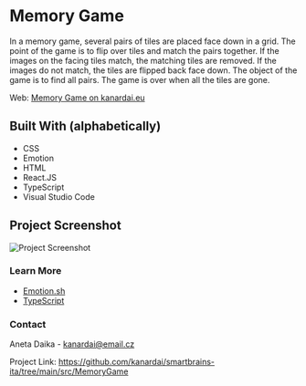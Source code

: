 # Memory Game

In a memory game, several pairs of tiles are placed face down in a grid. The point of the game is to flip over tiles and match the pairs together. If the images on the facing tiles match, the matching tiles are removed. If the images do not match, the tiles are flipped back face down. The object of the game is to find all pairs. The game is over when all the tiles are gone.

Web: [Memory Game on kanardai.eu](https://www.kanardai.eu/memory-game)
 
## Built With (alphabetically)

- CSS
- Emotion
- HTML
- React.JS
- TypeScript
- Visual Studio Code
 
## Project Screenshot  

![Project Screenshot](https://i.ibb.co/GsCmdnQ/memory.jpg)

### Learn More

- [Emotion.sh](https://emotion.sh/docs/introduction)
- [TypeScript](https://www.typescriptlang.org/)

### Contact

Aneta Daika - kanardai@email.cz

Project Link: https://github.com/kanardai/smartbrains-ita/tree/main/src/MemoryGame
